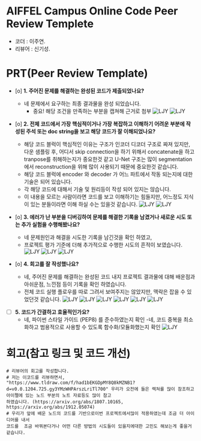 # AIFFEL Campus Online Code Peer Review Templete
- 코더 : 이주연.
- 리뷰어 : 신기성.


# PRT(Peer Review Template)
- [o]   **1. 주어진 문제를 해결하는 완성된 코드가 제출되었나요?**
    - 네 문제에서 요구하는 최종 결과물을  완성 되었습니다. 
        - 중요! 해당 조건을 만족하는 부분을 캡쳐해 근거로 첨부
	![LJY](./Images/10.png)
	![LJY](./Images/result.png)

- [o]  **2. 전체 코드에서 가장 핵심적이거나 가장 복잡하고 이해하기 어려운 부분에 작성된 
주석 또는 doc string을 보고 해당 코드가 잘 이해되었나요?**
    - 해당 코드 블럭이 핵심적인 이유는 구조가 인코더 디코더 구조로  짜져 있지만, 다운 샘플링 후, 
어디서 skip connection을 하기 위해서 concatenate을 하고 tranpose를 취해하는지가 중요한것 같고 
U-Net 구조는 많이 segmentation에서 reconstruction을 위해 많이   사용되기 때문에 중요한것 같습니다.
    - 해당 코드 블럭에 encoder 와 decoder 가 어느 파트에서 작동 되는지에 대한 기술은 되어 있습니다. 
    - 각 해당 코드에 대해서 기술 및 원리등이 작성 되어 있지는 않습니다. 
    - 이 내용을 모르는 사람이라면 코드를 보고 이해하기는 힘들지만, 어느정도 지식이 있는 분들이라면 이해 하실 수는 있을것 같습니다. 
        ![LJY](./Images/6.png)
	![LJY](./Images/7.png)
        
- [o]  **3. 에러가 난 부분을 디버깅하여 문제를 해결한 기록을 남겼거나
새로운 시도 또는 추가 실험을 수행해봤나요?**
    - 네 문제원인과 해결을 시도한 기록을 남긴것을 확인 하였고,
    - 프로젝트 평가 기준에 더해 추가적으로 수행한 시도의 흔적이 보였습니다.
       ![LJY](./Images/11.png)
       ![LJY](./Images/12.png)
       ![LJY](./Images/13.png)


- [o]  **4. 회고를 잘 작성했나요?**
    - 네,  주어진 문제를 해결하는 완성된 코드 내지 프로젝트 결과물에 대해
    배운점과 아쉬운점, 느낀점 등이 기록을 확인 하였습니다.
    - 전체 코드 실행 플로우를 따로 그려서 보여주지는 않았지만, 맥락은 잡을 수 있었던것 같습니다.
        ![LJY](./Images/reflect.png)
	![LJY](./Images/1.png)
	![LJY](./Images/2.png)
	![LJY](./Images/3.png)
	![LJY](./Images/4.png)
	![LJY](./Images/5.png)
        
- [ ]  **5. 코드가 간결하고 효율적인가요?**
    - 네, 파이썬 스타일 가이드 (PEP8) 를 준수하였는지 확인
    -네,  코드 중복을 최소화하고 범용적으로 사용할 수 있도록 함수화/모듈화했는지 확인
        ![LJY](./Images/8.png)


# 회고(참고 링크 및 코드 개선)
```
# 리뷰어의 회고를 작성합니다.
# 저는 이코드를 리뷰하면서, "https://www.tldraw.com/f/had1bEKGDpMY8Q8kMZNB1?d=v0.0.1204.725.gy3YMzWHPArszLriTl700" 우리가 오전에 들은 렉쳐를 많이 참조하고 아이펠에 있는 노드 부분의 노트 자료등도 많이 참고
하였습니다. (https://arxiv.org/abs/1807.10165, https://arxiv.org/abs/1912.05074) 
# 우리가 앞에 배운 노드의 코드를 기반으로이번 프로젝트에서많이 적용하였는데 조금 더 아이디어를 내서
코드를  조금 바꿔본다거나 어떤 다른 방법의 시도들이 있을지에대한 고민도 해보는게 좋을거 같습니다. 
```
